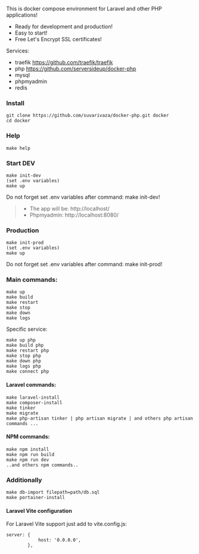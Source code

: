 This is docker compose environment for Laravel and other PHP applications!

- Ready for development and production!
- Easy to start!
- Free Let's Encrypt SSL certificates!

Services:
- traefik https://github.com/traefik/traefik
- php https://github.com/serversideup/docker-php
- mysql 
- phpmyadmin 
- redis

### Install
```
git clone https://github.com/suvarivaza/docker-php.git docker
cd docker
```

### Help
```
make help
```

### Start DEV

```
make init-dev
(set .env variables)
make up
```
Do not forget set .env variables after command: make init-dev!

> - The app will be: http://localhost/
> - Phpmyadmin: http://localhost:8080/




### Production

```
make init-prod
(set .env variables)
make up
```
Do not forget set .env variables after command: make init-prod!


### Main commands:
```
make up
make build
make restart
make stop
make down
make logs
```

Specific service:
```
make up php
make build php
make restart php
make stop php
make down php
make logs php
make connect php
```

#### Laravel commands:
```
make laravel-install
make composer-install
make tinker
make migrate
make php-artisan tinker | php artisan migrate | and others php artisan commands ...
```

#### NPM commands:
```
make npm install 
make npm run build 
make npm run dev
..and others npm commands..
```



### Additionally

```
make db-import filepath=path/db.sql
make portainer-install
```


#### Laravel Vite configuration
For Laravel Vite support just add to vite.config.js:
```
server: {
            host: '0.0.0.0',
        },
```
